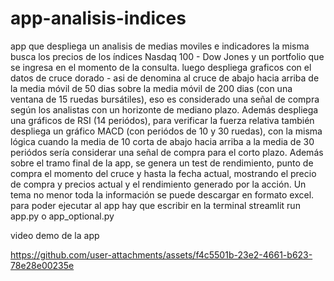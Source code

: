 # app-analisis-indices
app que despliega un analisis de medias moviles e indicadores
la misma busca los precios de los índices Nasdaq 100 - Dow Jones y un portfolio que se ingresa en el 
momento de la consulta.
luego despliega graficos con el datos de cruce dorado - asi de denomina al cruce de abajo hacia arriba
de la media móvil de 50 dias sobre la media móvil de 200 dias (con una ventana de 15 ruedas bursátiles),
eso es considerado una señal de compra según los analistas con un horizonte de mediano plazo. 
Además despliega una gráficos de RSI (14 periódos), para verificar la fuerza relativa 
también despliega un gráfico MACD (con periódos de 10 y 30 ruedas), con la misma lógica 
cuando la media de 10 corta de abajo hacia arriba a la media de 30 periódos sería considerar
una señal de compra para el corto plazo. 
Además sobre el tramo final de la app, se genera un test de rendimiento, punto de compra
el momento del cruce y hasta la fecha actual, mostrando el precio de compra y precios actual
y el rendimiento generado por la acción. 
Un tema no menor toda la información se puede descargar en formato excel. 
para poder ejecutar al app hay que escribir en la terminal streamlit run app.py o app_optional.py

video demo de la app 

https://github.com/user-attachments/assets/f4c5501b-23e2-4661-b623-78e28e00235e

